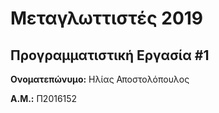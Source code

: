 # Μεταγλωττιστές 2019
## Προγραμματιστική Εργασία #1

**Ονοματεπώνυμο:** Ηλίας Αποστολόπουλος

**Α.Μ.:** Π2016152


